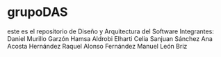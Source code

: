 # grupoDAS
este es el repositorio de Diseño y Arquitectura del Software 
Integrantes: 
  Daniel Murillo Garzón 
  Hamsa Aldrobi Elharti 
  Celia Sanjuan Sánchez 
  Ana Acosta Hernández 
  Raquel Alonso Fernández 
  Manuel León Briz
